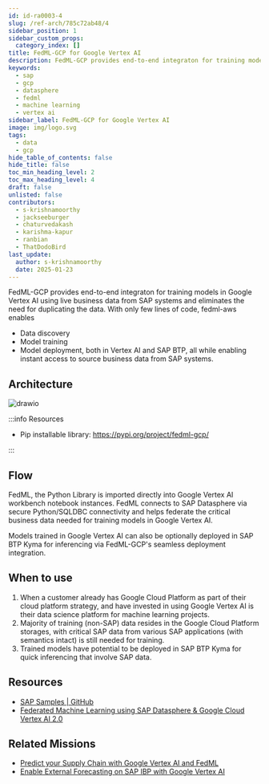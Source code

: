 ```yaml
---
id: id-ra0003-4
slug: /ref-arch/785c72ab48/4
sidebar_position: 1
sidebar_custom_props:
  category_index: []
title: FedML-GCP for Google Vertex AI
description: FedML-GCP provides end-to-end integraton for training models in Google Vertex AI using live business data from SAP systems and eliminates the need for duplicating the data. 
keywords:
  - sap
  - gcp
  - datasphere
  - fedml
  - machine learning
  - vertex ai
sidebar_label: FedML-GCP for Google Vertex AI
image: img/logo.svg
tags:
  - data
  - gcp
hide_table_of_contents: false
hide_title: false
toc_min_heading_level: 2
toc_max_heading_level: 4
draft: false
unlisted: false
contributors:
  - s-krishnamoorthy
  - jackseeburger
  - chaturvedakash
  - karishma-kapur
  - ranbian
  - ThatDodoBird
last_update:
  author: s-krishnamoorthy
  date: 2025-01-23
---
```


FedML-GCP provides end-to-end integraton for training models in Google Vertex AI using live business data from SAP systems and eliminates the need for duplicating the data. With only few lines of code, fedml-aws enables 
<ul><li>Data discovery</li>
<li> Model training</li>
<li>Model deployment, both in Vertex AI and SAP BTP, all while enabling instant access to source business data from SAP systems.  </li></ul> 


## Architecture

![drawio](drawio/fedml-gcp.drawio)

:::info Resources

- Pip installable library: https://pypi.org/project/fedml-gcp/ 

:::

## Flow 

FedML, the Python Library is imported directly into Google Vertex AI workbench notebook instances. FedML connects to SAP Datasphere via secure Python/SQLDBC connectivity and helps federate the critical business data needed for training models in Google Vertex AI. 

Models trained in Google Vertex AI can also be optionally deployed in SAP BTP Kyma for inferencing via FedML-GCP's seamless deployment integration.

## When to use 

1. When a customer already has Google Cloud Platform as part of their cloud platform strategy, and have invested in using Google Vertex AI is their data science platform for machine learning projects. 
2. Majority of training (non-SAP) data resides in the Google Cloud Platform storages, with critical SAP data from various SAP applications (with semantics intact) is still needed for training.  
3. Trained models have potential to be deployed in SAP BTP Kyma for quick inferencing that involve SAP data. 

## Resources

- [SAP Samples | GitHub ](https://github.com/SAP-samples/datasphere-fedml/tree/main/GCP)
- [Federated Machine Learning using SAP Datasphere & Google Cloud Vertex AI 2.0](https://community.sap.com/t5/technology-blogs-by-sap/federated-machine-learning-using-sap-datasphere-google-cloud-vertex-ai-2-0/ba-p/13527660)

## Related Missions

- [Predict your Supply Chain with Google Vertex AI and FedML](https://discovery-center.cloud.sap/missiondetail/4200)
- [Enable External Forecasting on SAP IBP with Google Vertex AI](https://discovery-center.cloud.sap/missiondetail/4249)